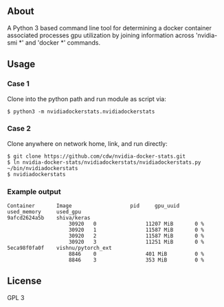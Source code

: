 ## About
A Python 3 based command line tool for determining a docker container associated processes gpu utilization by joining information across 'nvidia-smi *' and 'docker *' commands.

## Usage

### Case 1
Clone into the python path and run module as script via:

```
$ python3 -m nvidiadockerstats.nvidiadockerstats
```

### Case 2
Clone anywhere on network home, link, and run directly:

```
$ git clone https://github.com/cdw/nvidia-docker-stats.git
$ ln nvidia-docker-stats/nvidiadockerstats/nvidiadockerstats.py ~/bin/nvidiadockerstats
$ nvidiadockerstats
```

### Example output
```
Container       Image                   pid     gpu_uuid        used_memory     used_gpu
9afcd2624a5b    shiva/keras
					30920   0                11207 MiB       0 %
					30920   1                11587 MiB       0 %
					30920   2                11587 MiB       0 %
					30920   3                11251 MiB       0 %
5eca98f0fa0f    vishnu/pytorch_ext
					8846    0                401 MiB         0 %
					8846    3                353 MiB         0 %
```

## License
GPL 3
